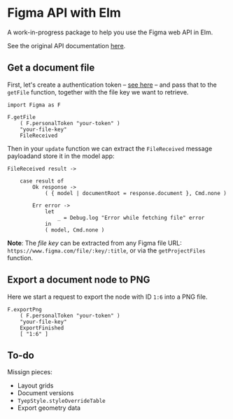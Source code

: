 # Figma API with Elm

A work-in-progress package to help you use the Figma web API in Elm. 

See the original API documentation [here](https://www.figma.com/developers).

## Get a document file

First, let's create a authentication token – [see here](https://www.figma.com/developers/docs#auth-dev-token) – and pass that to the `getFile` function, together with the file key we want to retrieve.

    import Figma as F 

    F.getFile
        ( F.personalToken "your-token" )
        "your-file-key"
        FileReceived

Then in your `update` function we can extract the `FileReceived` message payloadand store it in the model app:

    FileReceived result ->         

        case result of 
            Ok response -> 
                ( { model | documentRoot = response.document }, Cmd.none )

            Err error -> 
                let 
                    _ = Debug.log "Error while fetching file" error
                in                
                ( model, Cmd.none ) 

**Note**: The *file key* can be extracted from any Figma file URL: `https://www.figma.com/file/:key/:title`, or via the `getProjectFiles` function.


## Export a document node to PNG

Here we start a request to export the node with ID `1:6` into a PNG file.

    F.exportPng 
        ( F.personalToken "your-token" ) 
        "your-file-key" 
        ExportFinished 
        [ "1:6" ]
 

## To-do 

Missign pieces:

* Layout grids
* Document versions
* `TyepStyle.styleOverrideTable`
* Export geometry data

